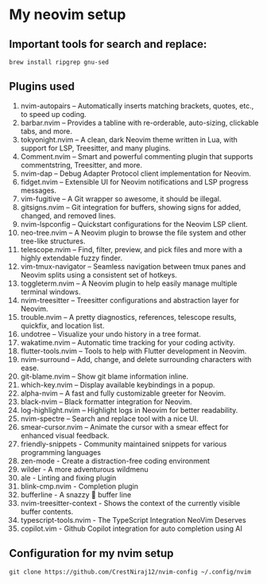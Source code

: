 # My neovim setup

## Important tools for search and replace:
```
brew install ripgrep gnu-sed
```

## Plugins used
1.	nvim-autopairs – Automatically inserts matching brackets, quotes, etc., to speed up coding.
2.	barbar.nvim – Provides a tabline with re-orderable, auto-sizing, clickable tabs, and more.
3.	tokyonight.nvim – A clean, dark Neovim theme written in Lua, with support for LSP, Treesitter, and many plugins.
4.	Comment.nvim – Smart and powerful commenting plugin that supports commentstring, Treesitter, and more.
5.	nvim-dap – Debug Adapter Protocol client implementation for Neovim.
6.	fidget.nvim – Extensible UI for Neovim notifications and LSP progress messages.
7.	vim-fugitive – A Git wrapper so awesome, it should be illegal.
8.	gitsigns.nvim – Git integration for buffers, showing signs for added, changed, and removed lines.
9.	nvim-lspconfig – Quickstart configurations for the Neovim LSP client.
10.	neo-tree.nvim – A Neovim plugin to browse the file system and other tree-like structures.
11.	telescope.nvim – Find, filter, preview, and pick files and more with a highly extendable fuzzy finder.
12.	vim-tmux-navigator – Seamless navigation between tmux panes and Neovim splits using a consistent set of hotkeys.
13.	toggleterm.nvim – A Neovim plugin to help easily manage multiple terminal windows.
14.	nvim-treesitter – Treesitter configurations and abstraction layer for Neovim.
15.	trouble.nvim – A pretty diagnostics, references, telescope results, quickfix, and location list.
16.	undotree – Visualize your undo history in a tree format.
17.	wakatime.nvim – Automatic time tracking for your coding activity.
18.	flutter-tools.nvim – Tools to help with Flutter development in Neovim.
19.	nvim-surround – Add, change, and delete surrounding characters with ease.
20.	git-blame.nvim – Show git blame information inline.
21.	which-key.nvim – Display available keybindings in a popup.
22.	alpha-nvim – A fast and fully customizable greeter for Neovim.
23.	black-nvim – Black formatter integration for Neovim.
24.	log-highlight.nvim – Highlight logs in Neovim for better readability.
25.	nvim-spectre – Search and replace tool with a nice UI.
26.	smear-cursor.nvim – Animate the cursor with a smear effect for enhanced visual feedback.
27. friendly-snippets - Community maintained snippets for various programming languages
28. zen-mode - Create a distraction-free coding environment 
29. wilder - A more adventurous wildmenu
30. ale - Linting and fixing plugin 
31. blink-cmp.nvim - Completion plugin 
32. bufferline - A snazzy 💅 buffer line
33. nvim-treesitter-context - Shows the context of the currently visible buffer contents. 
34. typescript-tools.nvim - The TypeScript Integration NeoVim Deserves 
35. copilot.vim - Github Copilot integration for auto completion using AI

## Configuration for my nvim setup

```
git clone https://github.com/CrestNiraj12/nvim-config ~/.config/nvim
```
